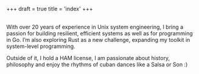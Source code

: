 +++
draft = true
title = 'index'
+++
<br/><br/>

With over 20 years of experience in Unix system engineering, I bring a passion for building resilient, efficient systems as well as for programming in Go. I’m also exploring Rust as a new challenge, expanding my toolkit in system-level programming.

Outside of it, I hold a HAM license, I am passionate about history, philosophy and enjoy the rhythms of cuban dances like a Salsa or Son :)